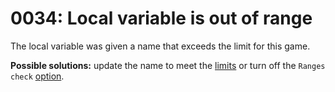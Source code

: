 # 0034: Local variable is out of range

The local variable was given a name that exceeds the limit for this game.

**Possible solutions:** update the name to meet the [limits](../../scm-documentation/gta-limits.md) or turn off the `Ranges check` [option](../../editor/options/general.md#ranges-check).

